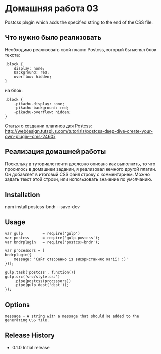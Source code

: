 Домашняя работа 03
=========

Postcss plugin which adds the specified string to the end of the CSS file.

## Что нужно было реализовать

Необходимо реализовать свой плагин Postcss, который бы менял блок текста:

    .block {
        display: none;
        background: red;
        overflow: hidden;
    }

на блок:

    .block {
        -pikachu-display: none;
        -pikachu-background: red;
        -pikachu-overflow: hidden;
    }

Статья о создании плагинов для Postcss: http://webdesign.tutsplus.com/tutorials/postcss-deep-dive-create-your-own-plugin--cms-24605

## Реализация домашней работы

Поскольку в туториале почти дословно описано как выполнить, то что просилось в домашнем задании,
я реализовал немного другой плагин. Он добавляет в итоговый CSS файл строку с комментарием. Можно
задать текст этой строки, или использовать значение по умолчанию.

## Installation

  npm install postcss-bndr --save-dev

## Usage

    var gulp         = require('gulp');
    var postcss      = require('gulp-postcss');
    var bndrplugin   = require('postcss-bndr');

    var processors = [
    bndrplugin({
        message: 'Сайт створенно із використанняс магії! :)'
    })];

    gulp.task('postcss', function(){
    gulp.src('src/style.css')
        .pipe(postcss(processors))
        .pipe(gulp.dest('dest'));
    });

## Options

    message - A string with a message that should be added to the generating CSS file.

## Release History

* 0.1.0 Initial release
